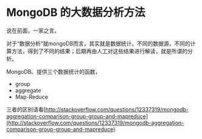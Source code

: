 # MongoDB 的大数据分析方法
说在前面，一家之言。

对于“数据分析”就mongoDB而言，其实就是数据统计。不同的数据源，不同的计算方法，得到了不同的结果；后期再由人工对这些结果进行解读，就是所谓的分析。

MongoDB、提供三个数据统计的函数，
* group
* aggregate 
* Map-Reduce

三者的区别请看[http://stackoverflow.com/questions/12337319/mongodb-aggregation-comparison-group-group-and-mapreduce](http://stackoverflow.com/questions/12337319/mongodb-aggregation-comparison-group-group-and-mapreduce)
